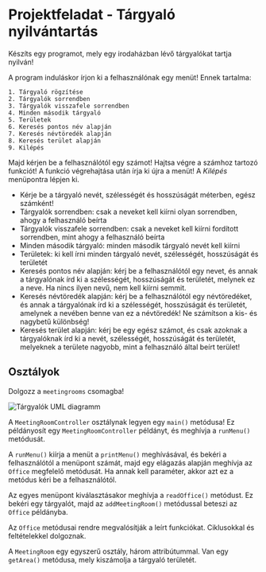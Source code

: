 # Projektfeladat - Tárgyaló nyilvántartás

Készíts egy programot, mely egy irodaházban lévő tárgyalókat tartja nyilván!

A program induláskor írjon ki a felhasználónak egy menüt! Ennek tartalma:

```
1. Tárgyaló rögzítése
2. Tárgyalók sorrendben
3. Tárgyalók visszafele sorrendben
4. Minden második tárgyaló
5. Területek
6. Keresés pontos név alapján
7. Keresés névtöredék alapján
8. Keresés terület alapján
9. Kilépés
```

Majd kérjen be a felhasználótól egy számot! Hajtsa végre
a számhoz tartozó funkciót!
A funkció végrehajtása után írja ki újra a menüt! A _Kilépés_
menüpontra lépjen ki.

* Kérje be a tárgyaló nevét, szélességét és hosszúságát méterben, egész számként!
* Tárgyalók sorrendben: csak a neveket kell kiírni olyan sorrendben, ahogy a felhasználó beírta
* Tárgyalók visszafele sorrendben: csak a neveket kell kiírni fordított sorrendben, mint ahogy a felhasználó beírta
* Minden második tárgyaló: minden második tárgyaló nevét kell kiírni
* Területek: ki kell írni minden tárgyaló nevét, szélességét, hosszúságát és területét
* Keresés pontos név alapján: kérj be a felhasználótól egy nevet, és annak a tárgyalónak írd ki a szélességét, hosszúságát és területét, 
  melynek ez a neve. Ha nincs ilyen nevű, nem kell kiírni semmit.
* Keresés névtöredék alapján: kérj be a felhasználótól egy névtöredéket, és annak a tárgyalónak írd ki a szélességét, hosszúságát és területét, 
  amelynek a nevében benne van ez a névtöredék! Ne számítson a kis- és nagybetű különbség!
* Keresés terület alapján: kérj be egy egész számot, és csak azoknak a tárgyalóknak írd ki a nevét, szélességét, hosszúságát és területét, 
  melyeknek a területe nagyobb, mint a felhasználó által beírt terület!

## Osztályok

Dolgozz a `meetingrooms` csomagba!

![Tárgyalók UML diagramm](../../../../../java-strukturavalto2-alap/projects/meetingrooms/images/targyalok.png)

A `MeetingRoomController` osztálynak legyen egy `main()` metódusa!
Ez példányosít egy `MeetingRoomController` példányt, és meghívja a 
`runMenu()` metódusát.

A `runMenu()` kiírja a menüt a `printMenu()` meghívásával, és
bekéri a felhasználótól a menüpont számát,
majd egy elágazás alapján meghívja az `Office` megfelelő
metódusát. Ha annak kell paraméter, akkor azt ez a metódus
kéri be a felhasználótól.

Az egyes menüpont kiválasztásakor meghívja a `readOffice()` 
metódust. Ez bekéri egy tárgyalót, majd az `addMeetingRoom()`
metódussal beteszi az `Office` példányba.

Az `Office` metódusai rendre megvalósítják a leírt funkciókat.
Ciklusokkal és feltételekkel dolgoznak.

A `MeetingRoom` egy egyszerű osztály, három attribútummal. Van
egy `getArea()` metódusa, mely kiszámolja a tárgyaló területét.